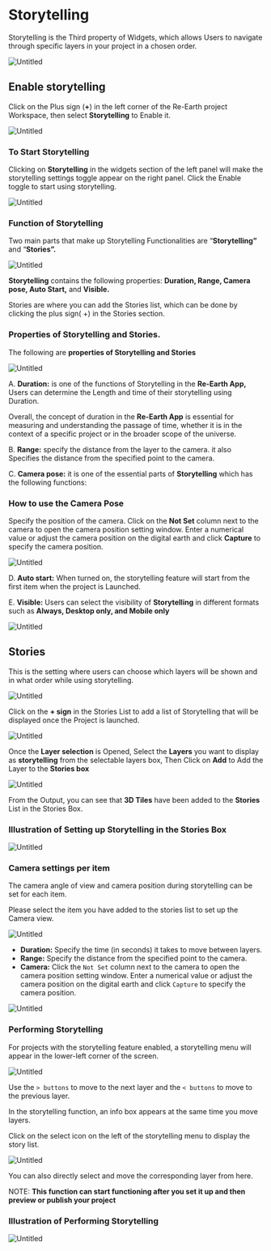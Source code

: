 # Storytelling

Storytelling is the Third property of Widgets, which allows Users to navigate through specific layers in your project in a chosen order.

![Untitled](Storytelling%2039c06dbe858940f6a407da30b74638f5/Untitled.gif)

## Enable storytelling

Click on the Plus sign (**+**) in the left corner of the Re-Earth project Workspace, then select **Storytelling** to Enable it.

![Untitled](Storytelling%2039c06dbe858940f6a407da30b74638f5/Untitled.png)

### **To Start Storytelling**

Clicking on **Storytelling** in the widgets section of the left panel will make the storytelling settings toggle appear on the right panel. Click the Enable toggle to start using storytelling.

![Untitled](Storytelling%2039c06dbe858940f6a407da30b74638f5/Untitled%201.png)

### Function of Storytelling

Two main parts that make up Storytelling Functionalities are “**Storytelling”** and “**Stories”.**

![Untitled](Storytelling%2039c06dbe858940f6a407da30b74638f5/Untitled%202.png)

**Storytelling** contains the following properties: **Duration, Range, Camera pose, Auto Start,** and **Visible.**

Stories are where you can add the Stories list, which can be done by clicking the plus sign( +) in the Stories section.

### Properties of Storytelling and Stories.

The following are **properties of Storytelling and Stories**

![Untitled](Storytelling%2039c06dbe858940f6a407da30b74638f5/Untitled%203.png)

A. **Duration:** is one of the functions of Storytelling in the **Re-Earth App,** Users can determine the Length and time of their storytelling using Duration. 

Overall, the concept of duration in the **Re-Earth App** is essential for measuring and understanding the passage of time, whether it is in the context of a specific project or in the broader scope of the universe.

B. **Range:** specify the distance from the layer to the camera. it also Specifies the distance from the specified point to the camera.

C. **Camera pose:** it is one of the essential parts of **Storytelling** which has the following functions: 

### How to use the Camera Pose

Specify the position of the camera. Click on the **Not Set** column next to the camera to open the camera position setting window. Enter a numerical value or adjust the camera position on the digital earth and click **Capture** to specify the camera position.

![Untitled](Storytelling%2039c06dbe858940f6a407da30b74638f5/Untitled%204.png)

D. **Auto start:** When turned on, the storytelling feature will start from the first item when the project is Launched.

E. **Visible:** Users can select the visibility of **Storytelling** in different formats such as **Always, Desktop only, and Mobile only**

![Untitled](Storytelling%2039c06dbe858940f6a407da30b74638f5/Untitled%205.png)

## Stories[](https://deploy-preview-44--reearth-document.netlify.app/user-manual/widget/storytelling#stories)

This is the setting where users can choose which layers will be shown and in what order while using storytelling.

![Untitled](Storytelling%2039c06dbe858940f6a407da30b74638f5/Untitled%206.png)

Click on the **+ sign** in the  Stories List to add a list of Storytelling that will be displayed once the Project is launched.

![Untitled](Storytelling%2039c06dbe858940f6a407da30b74638f5/Untitled%207.png)

Once the **Layer selection** is Opened, Select the **Layers** you want to display as **storytelling** from the selectable layers box, Then Click on **Add** to Add the Layer to the **Stories box**

![Untitled](Storytelling%2039c06dbe858940f6a407da30b74638f5/Untitled%208.png)

From the Output, you can see that **3D Tiles** have been added to the **Stories** List in the Stories Box.

### Illustration of Setting up  Storytelling in the Stories Box

![Untitled](Storytelling%2039c06dbe858940f6a407da30b74638f5/Untitled%201.gif)

### Camera settings per item

The camera angle of view and camera position during storytelling can be set for each item.

Please select the item you have added to the stories list to set up the Camera view.

![Untitled](Storytelling%2039c06dbe858940f6a407da30b74638f5/Untitled%209.png)

- **Duration:** Specify the time (in seconds) it takes to move between layers.
- **Range:** Specify the distance from the specified point to the camera.
- **Camera:** Click the `Not Set` column next to the camera to open the camera position setting window. Enter a numerical value or adjust the camera position on the digital earth and click `Capture` to specify the camera position.

![Untitled](Storytelling%2039c06dbe858940f6a407da30b74638f5/Untitled%2010.png)

### Performing Storytelling

For projects with the storytelling feature enabled, a storytelling menu will appear in the lower-left corner of the screen.

![Untitled](Storytelling%2039c06dbe858940f6a407da30b74638f5/Untitled%2011.png)

Use the `> buttons` to move to the next layer and the `< buttons` to move to the previous layer. 

In the storytelling function, an info box appears at the same time you move layers.

Click on the select icon on the left of the storytelling menu to display the story list. 

![Untitled](Storytelling%2039c06dbe858940f6a407da30b74638f5/Untitled%2012.png)

You can also directly select and move the corresponding layer from here.

NOTE: **This function can start functioning after you set it up and then preview or publish your project**

### Illustration of Performing Storytelling

![Untitled](Storytelling%2039c06dbe858940f6a407da30b74638f5/Untitled%202.gif)